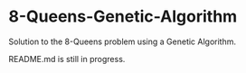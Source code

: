 # 8-Queens-Genetic-Algorithm

Solution to the 8-Queens problem using a Genetic Algorithm.

README.md is still in progress.
